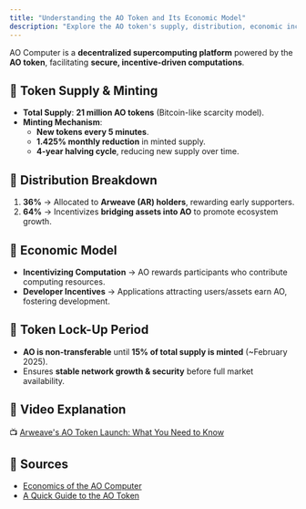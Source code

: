 ```yaml
---
title: "Understanding the AO Token and Its Economic Model"
description: "Explore the AO token's supply, distribution, economic incentives, and the unique features of the AO Computer platform, designed for decentralized supercomputing."
---
```


AO Computer is a **decentralized supercomputing platform** powered by the **AO token**, facilitating **secure, incentive-driven computations**.

## 🔹 Token Supply & Minting
- **Total Supply**: **21 million AO tokens** (Bitcoin-like scarcity model).
- **Minting Mechanism**:
  - **New tokens every 5 minutes**.
  - **1.425% monthly reduction** in minted supply.
  - **4-year halving cycle**, reducing new supply over time.

## 🔹 Distribution Breakdown
1. **36%** → Allocated to **Arweave (AR) holders**, rewarding early supporters.
2. **64%** → Incentivizes **bridging assets into AO** to promote ecosystem growth.

## 🔹 Economic Model
- **Incentivizing Computation** → AO rewards participants who contribute computing resources.
- **Developer Incentives** → Applications attracting users/assets earn AO, fostering development.

## 🔹 Token Lock-Up Period
- **AO is non-transferable** until **15% of total supply is minted** (~February 2025).
- Ensures **stable network growth & security** before full market availability.

## 🔹 Video Explanation
📺 [Arweave's AO Token Launch: What You Need to Know](https://www.youtube.com/embed/XJxe4ovuhqc)

## 🔹 Sources
- [Economics of the AO Computer](https://mirror.xyz/0x1EE4bE8670E8Bd7E9E2E366F530467030BE4C840/-UWra0q0KWecSpgg2-c37dbZ0lnOMEScEEkabVm9qaQ)
- [A Quick Guide to the AO Token](https://pintu.co.id/en/academy/post/what-is-ao-computer)